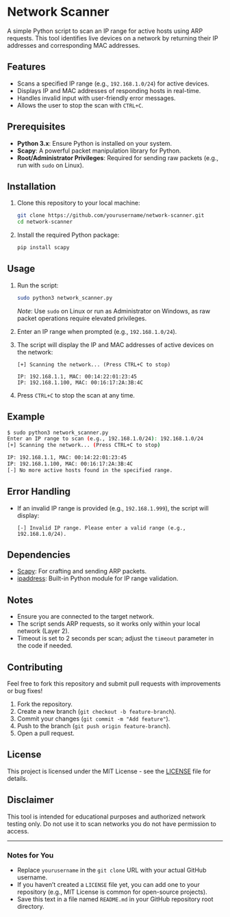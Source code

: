 
# Network Scanner

A simple Python script to scan an IP range for active hosts using ARP requests. This tool identifies live devices on a network by returning their IP addresses and corresponding MAC addresses.

## Features
- Scans a specified IP range (e.g., `192.168.1.0/24`) for active devices.
- Displays IP and MAC addresses of responding hosts in real-time.
- Handles invalid input with user-friendly error messages.
- Allows the user to stop the scan with `CTRL+C`.

## Prerequisites
- **Python 3.x**: Ensure Python is installed on your system.
- **Scapy**: A powerful packet manipulation library for Python.
- **Root/Administrator Privileges**: Required for sending raw packets (e.g., run with `sudo` on Linux).

## Installation
1. Clone this repository to your local machine:
   ```bash
   git clone https://github.com/yourusername/network-scanner.git
   cd network-scanner
   ```
2. Install the required Python package:
   ```bash
   pip install scapy
   ```

## Usage
1. Run the script:
   ```bash
   sudo python3 network_scanner.py
   ```
   *Note*: Use `sudo` on Linux or run as Administrator on Windows, as raw packet operations require elevated privileges.

2. Enter an IP range when prompted (e.g., `192.168.1.0/24`).

3. The script will display the IP and MAC addresses of active devices on the network:
   ```
   [+] Scanning the network... (Press CTRL+C to stop)

   IP: 192.168.1.1, MAC: 00:14:22:01:23:45
   IP: 192.168.1.100, MAC: 00:16:17:2A:3B:4C
   ```

4. Press `CTRL+C` to stop the scan at any time.

## Example
```bash
$ sudo python3 network_scanner.py
Enter an IP range to scan (e.g., 192.168.1.0/24): 192.168.1.0/24
[+] Scanning the network... (Press CTRL+C to stop)

IP: 192.168.1.1, MAC: 00:14:22:01:23:45
IP: 192.168.1.100, MAC: 00:16:17:2A:3B:4C
[-] No more active hosts found in the specified range.
```

## Error Handling
- If an invalid IP range is provided (e.g., `192.168.1.999`), the script will display:
  ```
  [-] Invalid IP range. Please enter a valid range (e.g., 192.168.1.0/24).
  ```

## Dependencies
- [Scapy](https://scapy.net/): For crafting and sending ARP packets.
- [ipaddress](https://docs.python.org/3/library/ipaddress.html): Built-in Python module for IP range validation.

## Notes
- Ensure you are connected to the target network.
- The script sends ARP requests, so it works only within your local network (Layer 2).
- Timeout is set to 2 seconds per scan; adjust the `timeout` parameter in the code if needed.

## Contributing
Feel free to fork this repository and submit pull requests with improvements or bug fixes!

1. Fork the repository.
2. Create a new branch (`git checkout -b feature-branch`).
3. Commit your changes (`git commit -m "Add feature"`).
4. Push to the branch (`git push origin feature-branch`).
5. Open a pull request.

## License
This project is licensed under the MIT License - see the [LICENSE](LICENSE) file for details.

## Disclaimer
This tool is intended for educational purposes and authorized network testing only. Do not use it to scan networks you do not have permission to access.

---

### Notes for You
- Replace `yourusername` in the `git clone` URL with your actual GitHub username.
- If you haven’t created a `LICENSE` file yet, you can add one to your repository (e.g., MIT License is common for open-source projects).
- Save this text in a file named `README.md` in your GitHub repository root directory.

